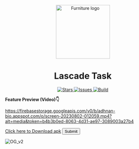 <p align='center'> <img alt='Furniture logo' height='175px' width='175px' src='https://github.com/adhnan-e/lascade_task/blob/master/assets/Icons/appIcon.png'/> </p>

<h1 align='center'> Lascade Task </h1>

<p align='center'>
<a href='https://github.com/adhnan-e/centre_source/stargazers'> <img alt='Stars' src='https://img.shields.io/github/stars/adhnan-e/lascade_task'> </a>
<a href='https://github.com/adhnan-e/centre_source/issues'> <img alt='Issues' src='https://img.shields.io/github/issues/adhnan-e/lascade_task'> </a>
<a href='https://github.com/adhnan-e/centre_source/actions?query=workflow%3ABuild'> <img alt='Build' src='https://img.shields.io/github/workflow/status/adhnan-e/lascade_task/Build'> </a>
</p>

**Feature Preview (Video)👇**

https://firebasestorage.googleapis.com/v0/b/adhnan-bio.appspot.com/o/screen-20230802-012059.mp4?alt=media&token=b4b3b0ed-8063-4d31-ae97-3089003a27b4

<a href="http://bit.ly/3YhjRgN" class="button">Click here to Download apk</a>
<input class="button" type="submit">

![OG_v2](https://firebasestorage.googleapis.com/v0/b/adhnan-bio.appspot.com/o/bit.ly_3YhjRgN.png?alt=media&token=ceb0f12a-f654-4a35-ba7e-3b487c8bd00e)



